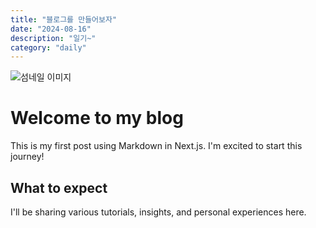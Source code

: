 ```yaml
---
title: "블로그를 만들어보자"
date: "2024-08-16"
description: "일기~"
category: "daily"
---
```


![섬네일 이미지](/thumbnail/yellow.png)

# Welcome to my blog

This is my first post using Markdown in Next.js. I'm excited to start this journey!

## What to expect

I'll be sharing various tutorials, insights, and personal experiences here.
